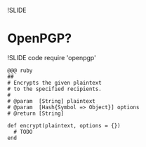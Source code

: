 !SLIDE
# OpenPGP? #

!SLIDE code
require 'openpgp'

    @@@ ruby
    ##
    # Encrypts the given plaintext
    # to the specified recipients.
    #
    # @param  [String] plaintext
    # @param  [Hash{Symbol => Object}] options
    # @return [String]

    def encrypt(plaintext, options = {})
      # TODO
    end

